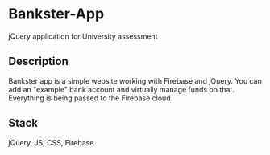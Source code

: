 # Bankster-App
jQuery application for University assessment

## Description

Bankster app is a simple website working with Firebase and jQuery. 
You can add an "example" bank account and virtually manage funds on that. Everything is being passed to the Firebase cloud.

## Stack

jQuery, JS, CSS, Firebase
